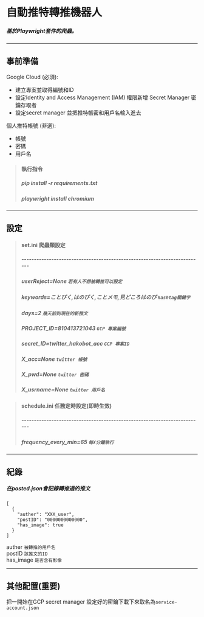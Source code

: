 自動推特轉推機器人
===
##### 基於Playwright套件的爬蟲。  
##### 

---
## 事前準備  
Google Cloud (必須):   
- 建立專案並取得編號和ID  
- 設定Identity and Access Management (IAM) 權限新增 Secret Manager 密鑰存取者 
- 設定secret manager 並把推特帳密和用戶名輸入進去  
 
個人推特帳號 (非選):  
- 帳號  
- 密碼  
- 用戶名  
  
  
> #### 執行指令
> ##### pip install -r requirements.txt
>
> ##### playwright install chromium  

***
## 設定
> #### set.ini 爬蟲類設定
> ##### ------------------------------------------------------------------------- 
> ##### userReject=None    `若有人不想被轉推可以設定`
> ##### keywords=ことぴく,はのぴく,ことメモ,見どころはのぴ  `hashtag關鍵字`
> ##### days=2   `幾天前到現在的新推文`
> ##### PROJECT_ID=810413721043  `GCP 專案編號`
> ##### secret_ID=twitter_hakobot_acc  `GCP 專案ID`
> ##### X_acc=None  `twitter 帳號`
> ##### X_pwd=None  `twitter 密碼`
> ##### X_usrname=None `twitter 用戶名 `
> 
  
> #### schedule.ini 任務定時設定(即時生效)
> ##### ------------------------------------------------------------------------- 
> ##### frequency_every_min=65    `每X分鐘執行`
>


***
## 紀錄

##### 在posted.json會記錄轉推過的推文

```程式類型=json
[
  {
    "auther": "XXX_user", 
    "postID": "0000000000000",
    "has_image": true
  }
]
```
auther `被轉推的用戶名`  
postID `該推文的ID`  
has_image `是否含有影像`  
***
## 其他配置(重要)
把一開始在GCP secret manager 設定好的密鑰下載下來取名為`service-account.json`

